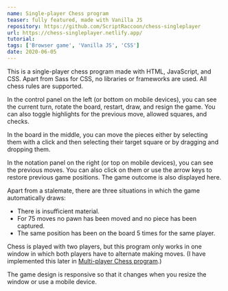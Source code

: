 ```yaml
---
name: Single-player Chess program
teaser: fully featured, made with Vanilla JS
repository: https://github.com/ScriptRaccoon/chess-singleplayer
url: https://chess-singleplayer.netlify.app/
tutorial:
tags: ['Browser game', 'Vanilla JS', 'CSS']
date: 2020-06-05
---
```


This is a single-player chess program made with HTML, JavaScript, and CSS. Apart from Sass for CSS, no libraries or frameworks are used. All chess rules are supported.

In the control panel on the left (or bottom on mobile devices), you can see the current turn, rotate the board, restart, draw, and resign the game. You can also toggle highlights for the previous move, allowed squares, and checks.

In the board in the middle, you can move the pieces either by selecting them with a click and then selecting their target square or by dragging and dropping them.

In the notation panel on the right (or top on mobile devices), you can see the previous moves. You can also click on them or use the arrow keys to restore previous game positions. The game outcome is also displayed here.

Apart from a stalemate, there are three situations in which the game automatically draws:

- There is insufficient material.
- For 75 moves no pawn has been moved and no piece has been captured.
- The same position has been on the board 5 times for the same player.

Chess is played with two players, but this program only works in one window in which both players have to alternate making moves. (I have implemented this later in [Multi-player Chess program](/projects/chess-multiplayer-svelte).)

The game design is responsive so that it changes when you resize the window or use a mobile device.
